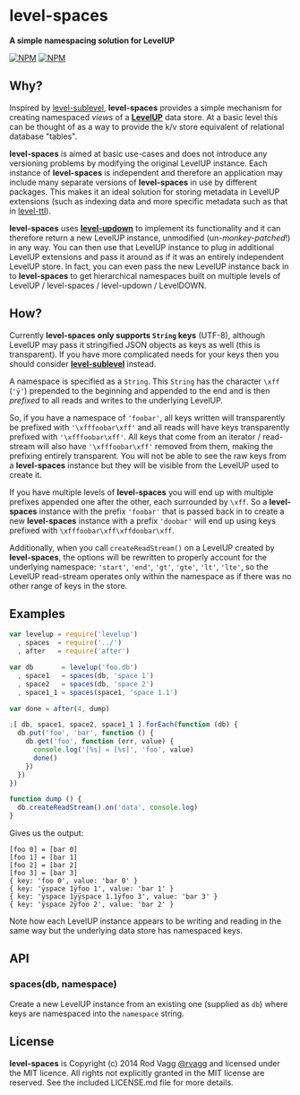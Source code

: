 # level-spaces

**A simple namespacing solution for LevelUP**

[![NPM](https://nodei.co/npm/level-spaces.png?downloads=true&downloadRank=true)](https://nodei.co/npm/level-spaces/)
[![NPM](https://nodei.co/npm-dl/level-spaces.png?months=6&height=3)](https://nodei.co/npm/level-spaces/)

## Why?

Inspired by [level-sublevel](https://github.com/dominictarr/level-sublevel), **level-spaces** provides a simple mechanism for creating namespaced *views* of a **[LevelUP](https://github.com/rvagg/node-levelup)** data store. At a basic level this can be thought of as a way to provide the k/v store equivalent of relational database "tables".

**level-spaces** is aimed at basic use-cases and does not introduce any versioning problems by modifying the original LevelUP instance. Each instance of **level-spaces** is independent and therefore an application may include many separate versions of **level-spaces** in use by different packages. This makes it an ideal solution for storing metadata in LevelUP extensions (such as indexing data and more specific metadata such as that in [level-ttl](https://github.com/rvagg/node-level-ttl/)).

**level-spaces** uses **[level-updown](https://github.com/rvagg/level-updown)** to implement its functionality and it can therefore return a new LevelUP instance, unmodified (un-*monkey-patched*!) in any way. You can then use that LevelUP instance to plug in additional LevelUP extensions and pass it around as if it was an entirely independent LevelUP store. In fact, you can even pass the new LevelUP instance back in to **level-spaces** to get hierarchical namespaces built on multiple levels of LevelUP / level-spaces / level-updown / LevelDOWN.

## How?

Currently **level-spaces** **only supports `String` keys** (UTF-8), although LevelUP may pass it stringified JSON objects as keys as well (this is transparent). If you have more complicated needs for your keys then you should consider **[level-sublevel](https://github.com/rvagg/level-sublevel)** instead.

A namespace is specified as a `String`. This `String` has the character `\xff` (`'ÿ'`) prepended to the beginning and appended to the end and is then *prefixed* to all reads and writes to the underlying LevelUP.

So, if you have a namespace of `'foobar'`, all keys written will transparently be prefixed with `'\xfffoobar\xff'` and all reads will have keys transparently prefixed with `'\xfffoobar\xff'`. All keys that come from an iterator / read-stream will also have `'\xfffoobar\xff'` removed from them, making the prefixing entirely transparent. You will not be able to see the raw keys from a **level-spaces** instance but they will be visible from the LevelUP used to create it.

If you have multiple levels of **level-spaces** you will end up with multiple prefixes appended one after the other, each surrounded by `\xff`. So a **level-spaces** instance with the prefix `'foobar'` that is passed back in to create a new **level-spaces** instance with a prefix `'doobar'` will end up using keys prefixed with `\xfffoobar\xff\xffdoobar\xff`.

Additionally, when you call `createReadStream()` on a LevelUP created by **level-spaces**, the options will be rewritten to properly account for the underlying namespace: `'start'`, `'end'`, `'gt'`, `'gte'`, `'lt'`, `'lte'`, so the LevelUP read-stream operates only within the namespace as if there was no other range of keys in the store.

## Examples

```js
var levelup = require('levelup')
  , spaces  = require('../')
  , after   = require('after')

var db       = levelup('foo.db')
  , space1   = spaces(db, 'space 1')
  , space2   = spaces(db, 'space 2')
  , space1_1 = spaces(space1, 'space 1.1')

var done = after(4, dump)

;[ db, space1, space2, space1_1 ].forEach(function (db) {
  db.put('foo', 'bar', function () {
    db.get('foo', function (err, value) {
      console.log('[%s] = [%s]', 'foo', value)
      done()
    })
  })
})

function dump () {
  db.createReadStream().on('data', console.log)
}
```

Gives us the output:

```text
[foo 0] = [bar 0]
[foo 1] = [bar 1]
[foo 2] = [bar 2]
[foo 3] = [bar 3]
{ key: 'foo 0', value: 'bar 0' }
{ key: 'ÿspace 1ÿfoo 1', value: 'bar 1' }
{ key: 'ÿspace 1ÿÿspace 1.1ÿfoo 3', value: 'bar 3' }
{ key: 'ÿspace 2ÿfoo 2', value: 'bar 2' }
```

Note how each LevelUP instance appears to be writing and reading in the same way but the underlying data store has namespaced keys.

## API

### spaces(db, namespace)

Create a new LevelUP instance from an existing one (supplied as `db`) where keys are namespaced into the `namespace` string.

## License

**level-spaces** is Copyright (c) 2014 Rod Vagg [@rvagg](https://twitter.com/rvagg) and licensed under the MIT licence. All rights not explicitly granted in the MIT license are reserved. See the included LICENSE.md file for more details.
